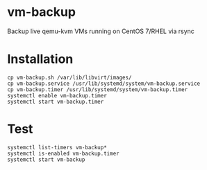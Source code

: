 # vm-backup
Backup live qemu-kvm VMs running on CentOS 7/RHEL via rsync

# Installation

```
cp vm-backup.sh /var/lib/libvirt/images/
cp vm-backup.service /usr/lib/systemd/system/vm-backup.service
cp vm-backup.timer /usr/lib/systemd/system/vm-backup.timer
systemctl enable vm-backup.timer
systemctl start vm-backup.timer
```

# Test
```
systemctl list-timers vm-backup*
systemctl is-enabled vm-backup.timer
systemctl start vm-backup
```
